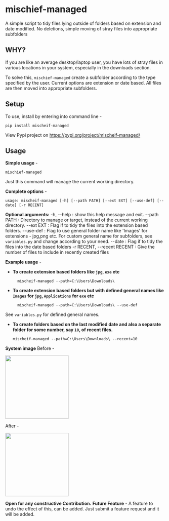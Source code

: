 
# mischief-managed

A simple script to tidy files lying outside of folders based on extension and date modified.
No deletions, simple moving of stray files into appropriate subfolders

## WHY?
If you are like an average desktop/laptop user, you have lots of stray files in various locations in your system, especially in the downloads section.

To solve this, `mischief-managed` create a subfolder according to the type specified by the user. Current options are extension or date based. All files are then moved into appropriate subfolders.

## Setup
To use, install by entering into command line -

    pip install mischeif-managed

View Pypi project on https://pypi.org/project/mischeif-managed/

##  Usage

**Simple usage** - 

    mischief-managed
Just this command will manage the current working directory.

**Complete options** - 

    usage: mischeif-managed [-h] [--path PATH] [--ext EXT] [--use-def] [--date] [-r RECENT]

**Optional arguments:**
  -h, --help  :  show this help message and exit.
  --path PATH  :  Directory to manage or target, instead of the current working directory.
  --ext EXT  :  Flag if to tidy the files into the extension based folders.
  --use-def  :  Flag to use general folder name like 'Images' for extensions - jpg,png etc.
                For custom general name for subfolders,  see `variables.py` and change according to your need.
  --date  :  Flag if to tidy the files into the date based folders
  -r RECENT, --recent RECENT  :  Give the number of files to include in recently created files

**Example usage** -
- **To create extension based folders like `jpg`, `exe` etc**

	    mischeif-managed --path=C:\Users\Downloads\

- **To create extension based folders but with defined general names like `Images` for `jpg`, `Applications` for `exe` etc**

	    mischeif-managed --path=C:\Users\Downloads\ --use-def
See `variables.py` for defined general names.

- **To create folders based on the last modified date and also a separate folder for some number, say `10`, of recent files.**

	  mischeif-managed --path=C:\Users\Downloads\ --recent=10

**System image**
Before - 

<p>
<img src="https://github.com/Help-a-Sloth/mischief-managed/PREVIEW/files_capture.JPG" width="200" height="200" />
</p>

After - 

<p>
<img src="https://github.com/Help-a-Sloth/mischief-managed/PREVIEW/folder_capture.JPG" width="200" height="200" />
</p>

**Open for any constructive Contribution.**
**Future Feature** - A feature to undo the effect of this, can be added. Just submit a feature request and it will be added.



